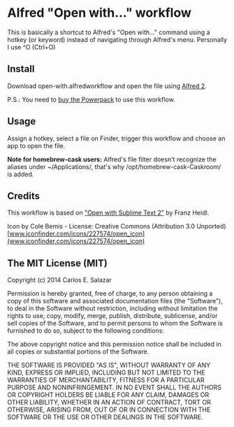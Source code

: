 Alfred "Open with..." workflow
==============================

This is basically a shortcut to Alfred's "Open with..." command using a hotkey (or keyword) instead of navigating through Alfred's menu. Personally I use ^O (Ctrl+O)


Install
---

Download open-with.alfredworkflow and open the file using [Alfred 2](http://www.alfredapp.com/).

P.S.: You need to [buy the Powerpack](https://buy.alfredapp.com/) to use this workflow.

Usage
---

Assign a hotkey, select a file on Finder, trigger this workflow and choose an app to open the file.

**Note for homebrew-cask users:**
Alfred's file filter doesn't recognize the aliases under ~/Applications/, that's why /opt/homebrew-cask-Caskroom/ is added.

Credits
---

This workflow is based on ["Open with Sublime Text 2"](https://github.com/franzheidl/alfred-workflows/tree/master/open-with-sublime-text-2) by Franz Heidl.

Icon by Cole Bemis -
License: Creative Commons (Attribution 3.0 Unported)
[www.iconfinder.com/icons/227574/open_icon](www.iconfinder.com/icons/227574/open_icon)


The MIT License (MIT)
---


Copyright (c) 2014 Carlos E. Salazar

Permission is hereby granted, free of charge, to any person obtaining a copy
of this software and associated documentation files (the "Software"), to deal
in the Software without restriction, including without limitation the rights
to use, copy, modify, merge, publish, distribute, sublicense, and/or sell
copies of the Software, and to permit persons to whom the Software is
furnished to do so, subject to the following conditions:

The above copyright notice and this permission notice shall be included in
all copies or substantial portions of the Software.

THE SOFTWARE IS PROVIDED "AS IS", WITHOUT WARRANTY OF ANY KIND, EXPRESS OR
IMPLIED, INCLUDING BUT NOT LIMITED TO THE WARRANTIES OF MERCHANTABILITY,
FITNESS FOR A PARTICULAR PURPOSE AND NONINFRINGEMENT. IN NO EVENT SHALL THE
AUTHORS OR COPYRIGHT HOLDERS BE LIABLE FOR ANY CLAIM, DAMAGES OR OTHER
LIABILITY, WHETHER IN AN ACTION OF CONTRACT, TORT OR OTHERWISE, ARISING FROM,
OUT OF OR IN CONNECTION WITH THE SOFTWARE OR THE USE OR OTHER DEALINGS IN
THE SOFTWARE.
